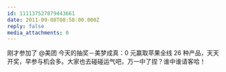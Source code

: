 ```yaml
---
id: 111137527879443661
date: 2011-09-08T08:58:00.000Z
reply: false
media_attachments: 0
---
```


刚才参加了 @美团 今天的抽奖－美梦成真：0 元赢取苹果全线 26 种产品，天天开奖，早参与机会多。大家也去碰碰运气吧，万一中了捏？谁中谁请客哈！ ​​​​

